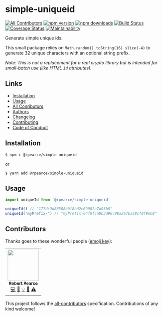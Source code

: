 # simple-uniqueid
[![All Contributors](https://img.shields.io/badge/all_contributors-1-orange.svg?style=flat-square)](#contributors)
[![npm version](https://img.shields.io/npm/v/@rpearce/simple-uniqueid.svg)](https://www.npmjs.com/package/@rpearce/simple-uniqueid) [![npm downloads](https://img.shields.io/npm/dm/@rpearce/simple-uniqueid.svg)](https://www.npmjs.com/package/@rpearce/simple-uniqueid) [![Build Status](https://travis-ci.org/rpearce/simple-uniqueid.svg?branch=master)](https://travis-ci.org/rpearce/simple-uniqueid) [![Coverage Status](https://coveralls.io/repos/github/rpearce/simple-uniqueid/badge.svg?branch=master)](https://coveralls.io/github/rpearce/simple-uniqueid?branch=master) [![Maintainability](https://api.codeclimate.com/v1/badges/8e4debef4b9f0e8acd6e/maintainability)](https://codeclimate.com/github/rpearce/simple-uniqueid/maintainability)

Generate simple unique ids.

This small package relies on `Math.random().toString(16).slice(-4)` to generate
32 unique characters with an optional string prefix.

_Note: This is not a replacement for a real crypto library but is intended for
small-batch use (like HTML `id` attributes)._

## Links
* [Installation](#installation)
* [Usage](#usage)
* [All Conributors](#contributors)
* [Authors](./AUTHORS)
* [Changelog](./CHANGELOG.md)
* [Contributing](./CONTRIBUTING.md)
* [Code of Conduct](./CODE_OF_CONDUCT.md)

## Installation
```
$ npm i @rpearce/simple-uniqueid
```
or
```
$ yarn add @rpearce/simple-uniqueid
```

## Usage

```js
import uniqueId from '@rpearce/simple-uniqueid'

uniqueId() // "177dc3d88508b9f8bd2e69982a7d03b8"
uniqueId('myPrefix-') // "myPrefix-64f8fca9b3d96c98a267ba58cf0f9eb8"
```

## Contributors

Thanks goes to these wonderful people ([emoji key](https://github.com/kentcdodds/all-contributors#emoji-key)):

<!-- ALL-CONTRIBUTORS-LIST:START - Do not remove or modify this section -->
<!-- prettier-ignore-start -->
<!-- markdownlint-disable -->
<table>
  <tr>
    <td align="center"><a href="https://robertwpearce.com"><img src="https://avatars2.githubusercontent.com/u/592876?v=4" width="100px;" alt=""/><br /><sub><b>Robert Pearce</b></sub></a><br /><a href="https://github.com/rpearce/simple-uniqueid/commits?author=rpearce" title="Code">💻</a> <a href="https://github.com/rpearce/simple-uniqueid/commits?author=rpearce" title="Documentation">📖</a> <a href="#example-rpearce" title="Examples">💡</a> <a href="#ideas-rpearce" title="Ideas, Planning, & Feedback">🤔</a> <a href="https://github.com/rpearce/simple-uniqueid/commits?author=rpearce" title="Tests">⚠️</a></td>
  </tr>
</table>

<!-- markdownlint-enable -->
<!-- prettier-ignore-end -->
<!-- ALL-CONTRIBUTORS-LIST:END -->

This project follows the [all-contributors](https://github.com/kentcdodds/all-contributors) specification. Contributions of any kind welcome!
